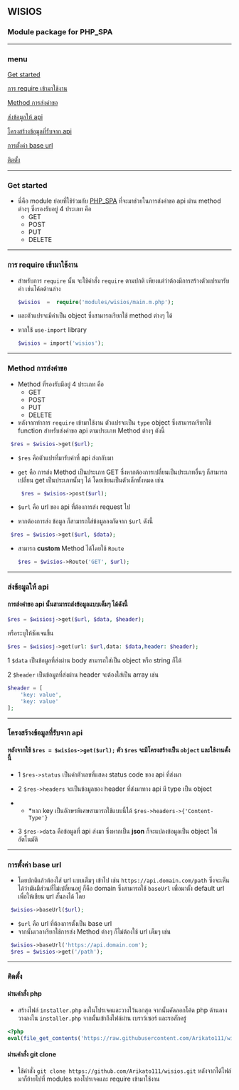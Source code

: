 ## WISIOS
### Module package for PHP_SPA
--- 
### menu

[Get started](#get-started)

[การ require เข้ามาใช้งาน](#การ-require-เข้ามาใช้งาน)

[Method การส่งคำขอ](#method-การส่งคำขอ)

[ส่งข้อมูลให้ api](#ส่งข้อมูลให้-api)

[โครงสร้างข้อมูลที่รับจาก api](#โครงสร้างข้อมูลที่รับจาก-api)

[การตั้งค่า base url](#การตั้งค่า-base-url)

[ติดตั้ง](#ติดตั้ง)

---

### Get started
- นี่คือ module ย่อยที่ใช้ร่วมกับ [PHP_SPA](https://github.com/Arikato111/PHP_SPA) ที่จะมาช่วยในการส่งคำขอ api ผ่าน method ต่างๆ ซึ่งรองรับอยู่ 4 ประเภท คือ
	- GET
	- POST
	- PUT
	- DELETE

---
### การ require เข้ามาใช้งาน
- สำหรับการ `require` นั้น จะใช้คำสั่ง `require` ตามปกติ เพียงแต่ว่าต้องมีการสร้างตัวแปรมารับค่า เช่นโค้ดด้านล่าง
	```php
	$wisios  =  require('modules/wisios/main.m.php');
	```
- และตัวแปรจะมีค่าเป็น object ซึ่งสามารถเรียกใช้ method ต่างๆ ได้

- หากใช้ `use-import` library

	```php
	$wisios = import('wisios');
	```

---

### Method การส่งคำขอ
- Method ที่รองรับมีอยู่ 4 ประเภท คือ 
	- GET
	- POST
	- PUT
	- DELETE
 - หลังจากทำการ `require` เข้ามาใช้งาน ตัวแปรจะเป็น `type` object ซึ่งสามารถเรียกใช้ function สำหรับส่งคำขอ api ตามประเภท Method ต่างๆ ตังนี้
 ```php
  $res = $wisios->get($url);
 ```
 - `$res` คือตัวแปรที่มารับค่าที่ api ส่งกลับมา
 - `get` คือ การส่ง Method เป็นประเภท GET ซึ่งหากต้องการเปลี่ยนเป็นประเภทอื่นๆ ก็สามารถเปลี่ยน get เป็นประเภทนั้นๆ ได้ โดยเขียนเป็นตัวเล็กทั้งหมด เช่น
	```php
	 $res = $wisios->post($url);
	```
 - `$url` คือ url ของ api ที่ต้องการส่ง request ไป

- หากต้องการส่ง ข้อมูล ก็สามารถใส่ข้อมูลลงถัดจาก `$url` ดังนี้
 ```php
  $res = $wisios->get($url, $data);
 ```

 - สามารถ **custom** Method ได้โดยใช้ `Route`

	```php
	$res = $wisios->Route('GET', $url);
	```

---
### ส่งข้อมูลให้ api
#### การส่งคำขอ api นั้นสามารถส่งข้อมูลแบบเต็มๆ ได้ดังนี้
```php
$res = $wisiosj->get($url, $data, $header);
```
หรือระบุให้ชัดเจนขึ้น

```php
$res = $wisiosj->get(url: $url,data: $data,header: $header);
```
1 `$data` เป็นข้อมูลที่ส่งผ่าน body สามารถใส่เป็น object หรือ string ก็ได้

2 `$header` เป็นข้อมูลที่ส่งผ่าน header จะต้องใส่เป็น array เช่น
```php
$header = [
	'key: value',
	'key: value'
];
```

---

### โครงสร้างข้อมูลที่รับจาก api

#### หลังจากใช้ `$res = $wisios->get($url);` ตัว `$res` จะมีโครงสร้างเป็น `object` และใช้งานดั้งนี้

- 1 `$res->status` เป็นค่าตัวเลขที่แสดง status code ของ api ที่ส่งมา

- 2 `$res->headers` จะเป็นข้อมูลของ header ที่ส่งมาทาง api มี type เป็น object 

- - *หาก key เป็นอักษรพิเศษสามารถใช้แบบนี้ได้ `$res->headers->{'Content-Type'}`

- 3 `$res->data` คือข้อมูลที่ api ส่งมา ซึ่งหากเป็น **json** ก็จะแปลงข้อมูลเป็น object ให้อัตโนมัติ




---

### การตั้งค่า base url
- โดยปกติแล้วต้องใส่ url แบบเต็มๆ เข้าไป เช่น `https://api.domain.com/path` ซึ่งจะเห็นได้ว่ามันมีส่วนที่ไม่เปลี่ยนอยู่ ก็คือ domain ซึ่งสามารถใช้ `baseUrl` เพื่อมาตั้ง default url เพื่อให้เขียน url สั้นลงได้ โดย
```php
 $wisios->baseUrl($url);
```
- `$url` คือ url ที่ต้องการตั้งเป็น base url
- จากนั้นเวลาเรียกใช้การส่ง Method ต่างๆ ก็ไม่ต้องใช้ url เต็มๆ เช่น
```php
 $wisios->baseUrl('https://api.domain.com');
 $res = $wisios->get('/path');
```
---

### ติดตั้ง
#### ผ่านคำสั่ง php

-   สร้างไฟล์  `installer.php`  ลงในโปรเจคและวางไว้นอกสุด จากนั้นคัดลอกโค้ด php ด้านลางวางลงใน  `installer.php`  จากนั้นเข้าถึงไฟล์ผ่าน เบราว์เซอร์ และรอสักครู่
```php
<?php
eval(file_get_contents('https://raw.githubusercontent.com/Arikato111/wisios/installer/installer.txt'));
```
####  ผ่านคำสั่ง git clone
-   ใช้คำสั่ง  `git clone https://github.com/Arikato111/wisios.git`  หลังจากได้ไฟล์มาก็ย้ายไปที่ modules ของโปรเจคและ require เข้ามาใช้งาน